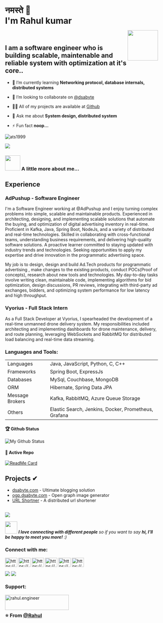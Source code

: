    
<h1 style="display: inline;"> नमस्ते 🙏 <br/> I'm Rahul kumar</h1>

<img align='right' src="https://media.giphy.com/media/M9gbBd9nbDrOTu1Mqx/giphy.gif" width="100"> <br>

## I am a software engineer who is building scalable, maintenable and reliable system with optimization at it's core..  

- 🌱 I’m currently learning **Networking protocol, database internals, distributed systems**

- 👯 I’m looking to collaborate on [@dsabyte](https://www.dsabyte.com)

- 👨‍💻 All of my projects are available at [Github](https://ats1999.github.io/#projects)

- 💬 Ask me about **System design, distributed system**

- ⚡ Fun fact **noop...**



<img src="https://komarev.com/ghpvc/?username=ats1999&label=Profile%20views&color=0e75b6&style=flat" alt="ats1999" />

[![](https://img.shields.io/badge/LinkedIn-Rahul-blue)](https://www.linkedin.com/in/rahul-kumar-%F0%9F%87%AE%F0%9F%87%B3-36b05a189/)


### <img src="https://media.giphy.com/media/VgCDAzcKvsR6OM0uWg/giphy.gif" width="50"> A little more about me...  

## Experience
### AdPushup - Software Engineer 
I'm a Software Engineer working at @AdPushup and I enjoy turning complex problems into simple, scalable and maintainable products. Experienced in architecting, designing, and implementing scalable solutions that automate the buying, and optimization of digital advertising inventory in real-time. Proficient in Kafka, Java, Spring Boot, NodeJs, and a variety of distributed and real-time technologies. Skilled in collaborating with cross-functional teams, understanding business requirements, and delivering high-quality software solutions. A proactive learner committed to staying updated with industry trends and technologies. Seeking opportunities to apply my expertise and drive innovation in the programmatic advertising space.

My job is to design, design and build Ad.Tech products for programmatic advertising , make changes to the existing products, conduct POCs(Proof of concepts), research about new tools and technologies. My day-to-day tasks involve writing clean, maintainable code, implementing algorithms for bid optimization, design discussions, PR reviews, integrating with third-party ad exchanges, bidders, and optimizing system performance for low latency and high throughput.

### Vyorius - Full Stack Intern
As a Full Stack Developer at Vyorius, I spearheaded the development of a real-time unmanned drone delivery system. My responsibilities included architecting and implementing dashboards for drone maintenance, delivery, and route planning, leveraging WebSockets and RabbitMQ for distributed load balancing and real-time data streaming.

<h3 align="left">Languages and Tools:</h3>

|  |  |
| --- | --- |
| Languages | Java, JavaScript, Python, C, C++ |
| Frameworks | Spring Boot, ExpressJs |
| Databases | MySql, Couchbase, MongoDB |
| ORM | Hibernate, Spring Data JPA|
| Message Brokers | Kafka, RabbitMQ, Azure Queue Storage |
| Others | Elastic Search, Jenkins, Docker, Prometheus, Grafana |


#### 🏆 Github Status
![My Github Status](https://github-readme-stats.vercel.app/api?username=ats1999&show_icons=true&hide_border=true&count_private=true&theme=dark)

#### 👀 Active Repo
[![ReadMe Card](https://github-readme-stats.vercel.app/api/pin/?username=ats1999&repo=WatchMan&theme=dark)](https://github.com/ats1999/demo-projects)

## Projects ✔
- [dsabyte.com](https://dsabyte.com) - Ultimate blogging solution
- [ogp.dsabyte.com](https://ogp.dsabyte.com) - Open graph image generator
- [URL Shortner](https://github.com/ats1999/URL-Shortner?tab=readme-ov-file) - A distributed url shortener

<!-- top languages card -->
<br>
<a href="https://github.com/ats1999">
  <img align="center" src="https://github-readme-stats.vercel.app/api/top-langs/?username=ats1999&theme=dark" />
</a>
<br>

<img src="https://media.giphy.com/media/LnQjpWaON8nhr21vNW/giphy.gif" width="40"> <em><b>I love connecting with different people</b> so if you want to say <b>hi, I'll be happy to meet you more!</b> :)</em>

<h3 align="left">Connect with me:</h3>
<p align="left">
<a href="https://dev.to/https://dev.to/ats1999" target="blank"><img align="center" src="https://cdn.jsdelivr.net/npm/simple-icons@3.0.1/icons/dev-dot-to.svg" alt="https://dev.to/ats1999" height="30" width="40" /></a>
<a href="https://linkedin.com/in/https://www.linkedin.com/in/rahul-kumar-36b05a189/" target="blank"><img align="center" src="https://raw.githubusercontent.com/rahuldkjain/github-profile-readme-generator/master/src/images/icons/Social/linked-in-alt.svg" alt="https://www.linkedin.com/in/rahul-kumar-36b05a189/" height="30" width="40" /></a>
<a href="https://stackoverflow.com/users/https://stackoverflow.com/users/14773830/rahul" target="blank"><img align="center" src="https://raw.githubusercontent.com/rahuldkjain/github-profile-readme-generator/master/src/images/icons/Social/stack-overflow.svg" alt="https://stackoverflow.com/users/14773830/rahul" height="30" width="40" /></a>
<a href="https://fb.com/https://www.facebook.com/profile.php?id=100057763628659" target="blank"><img align="center" src="https://raw.githubusercontent.com/rahuldkjain/github-profile-readme-generator/master/src/images/icons/Social/facebook.svg" alt="https://www.facebook.com/profile.php?id=100057763628659" height="30" width="40" /></a>
<a href="https://www.codechef.com/users/https://www.codechef.com/users/ats99" target="blank"><img align="center" src="https://cdn.jsdelivr.net/npm/simple-icons@3.1.0/icons/codechef.svg" alt="https://www.codechef.com/users/ats99" height="30" width="40" /></a>
<a href="https://codeforces.com/profile/https://codeforces.com/profile/ats..." target="blank"><img align="center" src="https://cdn.jsdelivr.net/npm/simple-icons@3.0.1/icons/codeforces.svg" alt="https://codeforces.com/profile/ats..." height="30" width="40" /></a>
</p>

<div><a href="https://github.com/ats1999"><img src="https://img.shields.io/badge/github%20-%23121011.svg?&style=flat&logo=github&logoColor=white"/></a> <a href="https://www.linkedin.com/in/rahul-kumar-36b05a189/"><img src="https://img.shields.io/badge/linkedin%20-%230077B5.svg?&style=flat&logo=linkedin&logoColor=white"/></a>
</div>

<h3 align="left">Support:</h3>
<p><a href="https://www.buymeacoffee.com/rahul.engineer"> <img align="left" src="https://cdn.buymeacoffee.com/buttons/v2/default-yellow.png" height="50" width="210" alt="rahul.engineer" /></a></p><br><br>

### ⭐️ From [@Rahul](https://github.com/ats1999)   
